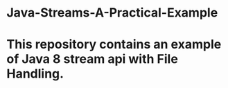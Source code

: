 # Java-Streams-A-Practical-Example

# This repository contains an example of Java 8 stream api with File Handling.
